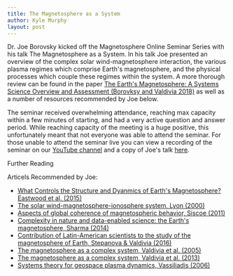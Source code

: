 ```yaml
---
title: The Magnetosphere as a System
author: Kyle Murphy
layout: post
---
```


Dr. Joe Borovsky kicked off the Magnetosphere Online Seminar Series with his talk The Magnetosphere as a System. In his talk Joe presented an overview of the complex solar wind-magnetosphere interaction, the various plasma regimes which comprise Earth's magnetosphere, and the physical processes which couple these regimes within the system. A more thorough review can be found in the paper [The Earth's Magnetosphere: A Systems Science Overview and Assessment (Borovksy and Valdivia 2018)][1] as well as a number of resources recommended by Joe below.

The seminar received overwhelming attendance, reaching max capacity within a few minutes of starting, and had a very active question and answer period. While reaching capacity of the meeting is a huge positive, this unfortunately meant that not everyone was able to attend the seminar. For those unable to attend the seminar live you can view a recording of the seminar on our [YouTube channel][2] and a copy of Joe's talk [here][3].

Further Reading

Articels Recommended by Joe:
- [What Controls the Structure and Dyanmics of Earth's Magnetosphere? Eastwood et al. (2015)][4]
- [The solar wind-magnetosphere-ionosphere system, Lyon (2000)][5]
- [Aspects of global coherence of magnetospheric behavior, Siscoe (2011)][6]
- [Complexity in nature and data-enabled science: the Earth's magnetosphere, Sharma (2014)][7]
- [Contribution of Latin-American scientists to the study of the magnetosphere of Earth, Stepanova & Valdivia (2016)][8]
- [The magnetosphere as a complex system, Valdivia et al. (2005)][9]
- [The magnetosphere as a complex system, Valdivia et al. (2013)][10]
- [Systems theory for geospace plasma dynamics, Vassiliadis (2006)][11]

[1]:https://link.springer.com/article/10.1007/s10712-018-9487-x
[2]:https://www.youtube.com/channel/UCNlOK9mCmI3V111EHQRCuEQ
[3]:https://github.com/MSOLSS/MagSeminars/blob/master/presentations/Borovsky%2BValdivia2018%20systemscience.pdf
[4]:https://link.springer.com/article/10.1007%2Fs11214-014-0050-x 
[5]:https://science.sciencemag.org/content/288/5473/1987
[6]:https://www.sciencedirect.com/science/article/abs/pii/S1364682610003378?via%3Dihub
[7]:https://www.researchgate.net/publication/260943942_Complexity_in_Nature_and_Data-enabled_Science_The_Earth's_Magnetosphere
[8]:https://www.sciencedirect.com/science/article/pii/S0273117716300485?via%3Dihub
[9]:https://www.sciencedirect.com/science/article/pii/S0273117705004977
[10]:https://www.sciencedirect.com/science/article/pii/S0273117712002475
[11]:https://agupubs.onlinelibrary.wiley.com/doi/full/10.1029/2004RG000161
